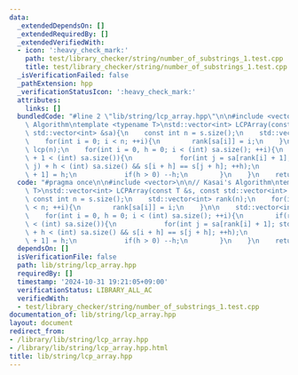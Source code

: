 ```yaml
---
data:
  _extendedDependsOn: []
  _extendedRequiredBy: []
  _extendedVerifiedWith:
  - icon: ':heavy_check_mark:'
    path: test/library_checker/string/number_of_substrings_1.test.cpp
    title: test/library_checker/string/number_of_substrings_1.test.cpp
  _isVerificationFailed: false
  _pathExtension: hpp
  _verificationStatusIcon: ':heavy_check_mark:'
  attributes:
    links: []
  bundledCode: "#line 2 \"lib/string/lcp_array.hpp\"\n\n#include <vector>\n\n// Kasai's\
    \ Algorithm\ntemplate <typename T>\nstd::vector<int> LCPArray(const T &s, const\
    \ std::vector<int> &sa){\n    const int n = s.size();\n    std::vector<int> rank(n);\n\
    \    for(int i = 0; i < n; ++i){\n        rank[sa[i]] = i;\n    }\n\n    std::vector<int>\
    \ lcp(n);\n    for(int i = 0, h = 0; i < (int) sa.size(); ++i){\n        if(rank[i]\
    \ + 1 < (int) sa.size()){\n            for(int j = sa[rank[i] + 1]; std::max(i,\
    \ j) + h < (int) sa.size() && s[i + h] == s[j + h]; ++h);\n            lcp[rank[i]\
    \ + 1] = h;\n            if(h > 0) --h;\n        }\n    }\n    return lcp;\n}\n"
  code: "#pragma once\n\n#include <vector>\n\n// Kasai's Algorithm\ntemplate <typename\
    \ T>\nstd::vector<int> LCPArray(const T &s, const std::vector<int> &sa){\n   \
    \ const int n = s.size();\n    std::vector<int> rank(n);\n    for(int i = 0; i\
    \ < n; ++i){\n        rank[sa[i]] = i;\n    }\n\n    std::vector<int> lcp(n);\n\
    \    for(int i = 0, h = 0; i < (int) sa.size(); ++i){\n        if(rank[i] + 1\
    \ < (int) sa.size()){\n            for(int j = sa[rank[i] + 1]; std::max(i, j)\
    \ + h < (int) sa.size() && s[i + h] == s[j + h]; ++h);\n            lcp[rank[i]\
    \ + 1] = h;\n            if(h > 0) --h;\n        }\n    }\n    return lcp;\n}\n"
  dependsOn: []
  isVerificationFile: false
  path: lib/string/lcp_array.hpp
  requiredBy: []
  timestamp: '2024-10-31 19:21:05+09:00'
  verificationStatus: LIBRARY_ALL_AC
  verifiedWith:
  - test/library_checker/string/number_of_substrings_1.test.cpp
documentation_of: lib/string/lcp_array.hpp
layout: document
redirect_from:
- /library/lib/string/lcp_array.hpp
- /library/lib/string/lcp_array.hpp.html
title: lib/string/lcp_array.hpp
---
```

